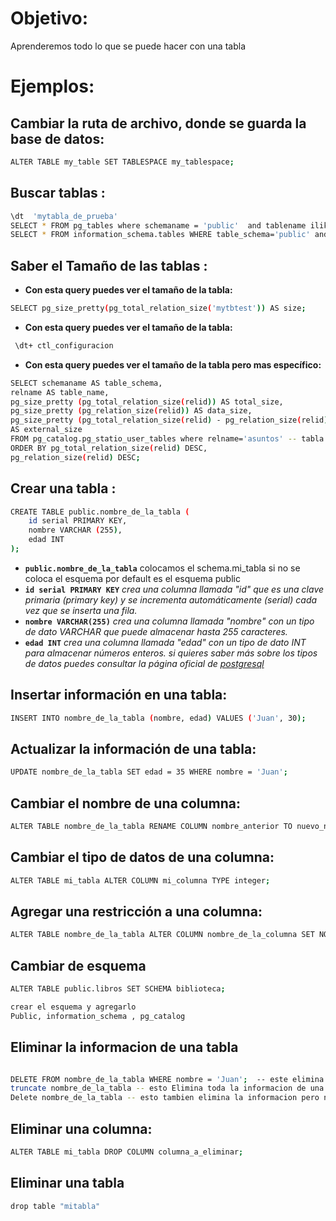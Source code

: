 # Objetivo:
Aprenderemos todo lo que se puede hacer con una tabla 

# Ejemplos:

## Cambiar la ruta de archivo, donde se guarda la base de datos:
 ```sh
ALTER TABLE my_table SET TABLESPACE my_tablespace;
```

## Buscar tablas :
 ```sh
\dt  'mytabla_de_prueba'
SELECT * FROM pg_tables where schemaname = 'public'  and tablename ilike '%mytabla_de_prueba%' ;
SELECT * FROM information_schema.tables WHERE table_schema='public' and table_name ilike  '%mytabla_de_prueba%' ;
```

## Saber el Tamaño de las tablas :
 - **Con esta query puedes ver el tamaño de la tabla:**
 ```sh
SELECT pg_size_pretty(pg_total_relation_size('mytbtest')) AS size;
```
- **Con esta query puedes ver el tamaño de la tabla:**
```sh
 \dt+ ctl_configuracion
```

 - **Con esta query puedes ver  el tamaño de la tabla pero mas específico:**
 ```sh
SELECT schemaname AS table_schema,
relname AS table_name,
pg_size_pretty (pg_total_relation_size(relid)) AS total_size,
pg_size_pretty (pg_relation_size(relid)) AS data_size,
pg_size_pretty (pg_total_relation_size(relid) - pg_relation_size(relid))
AS external_size
FROM pg_catalog.pg_statio_user_tables where relname='asuntos' -- tabla
ORDER BY pg_total_relation_size(relid) DESC,
pg_relation_size(relid) DESC;
```

## Crear una tabla :

```sh
CREATE TABLE public.nombre_de_la_tabla (
    id serial PRIMARY KEY,
    nombre VARCHAR (255),
    edad INT
);
```
  - **`public.nombre_de_la_tabla`** colocamos el schema.mi_tabla si no se coloca el esquema por default es el esquema public
  - **`id serial PRIMARY KEY`** *crea una columna llamada "id" que es una clave primaria (primary key) y se incrementa automáticamente (serial) cada vez que se inserta una fila.* <br>
- **`nombre VARCHAR(255)`** *crea una columna llamada "nombre" con un tipo de dato VARCHAR que puede almacenar hasta 255 caracteres.*<br>
- **`edad INT`** *crea una columna llamada "edad" con un tipo de dato INT para almacenar números enteros.
si quieres saber más sobre los tipos de datos puedes consultar la página oficial de [postgresql](https://www.postgresql.org/docs/8.1/datatype.html)* 

## Insertar información en una tabla:
 ```sh
INSERT INTO nombre_de_la_tabla (nombre, edad) VALUES ('Juan', 30);
 ```

## Actualizar la información de una tabla:
 ```sh
UPDATE nombre_de_la_tabla SET edad = 35 WHERE nombre = 'Juan';
```


## Cambiar el nombre de una columna:
 ```sh
ALTER TABLE nombre_de_la_tabla RENAME COLUMN nombre_anterior TO nuevo_nombre;
 ``` 

## Cambiar el tipo de datos de una columna:
 ```sh
ALTER TABLE mi_tabla ALTER COLUMN mi_columna TYPE integer;
 ``` 

## Agregar una restricción a una columna:
 ```sh
ALTER TABLE nombre_de_la_tabla ALTER COLUMN nombre_de_la_columna SET NOT NULL;
 ``` 


## Cambiar de esquema
 ```sh
ALTER TABLE public.libros SET SCHEMA biblioteca;

crear el esquema y agregarlo
Public, information_schema , pg_catalog

 ``` 

## Eliminar la informacion de una tabla
 ```sh

DELETE FROM nombre_de_la_tabla WHERE nombre = 'Juan';  -- este elimina informacion especificamente
truncate nombre_de_la_tabla -- esto Elimina toda la informacion de una tabla.
Delete nombre_de_la_tabla -- esto tambien elimina la informacion pero no es recomendado.
 ```

## Eliminar una columna:
 ```sh
ALTER TABLE mi_tabla DROP COLUMN columna_a_eliminar;
 ```

## Eliminar una tabla
 ```sh
drop table "mitabla"
```

